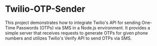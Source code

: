 # Twilio-OTP-Sender
This project demonstrates how to integrate Twilio's API for sending One-Time Passwords (OTPs) via SMS in a Node.js environment. It provides a simple server that receives requests to generate OTPs for given phone numbers and utilizes Twilio's Verify API to send OTPs via SMS.
